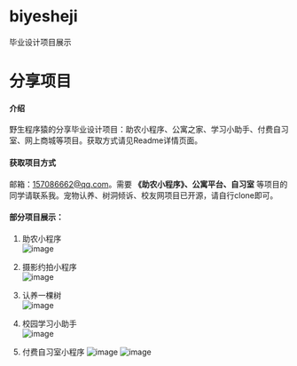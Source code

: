 # biyesheji
毕业设计项目展示

# 分享项目

#### 介绍
野生程序猿的分享毕业设计项目：助农小程序、公寓之家、学习小助手、付费自习室、网上商城等项目。获取方式请见Readme详情页面。

#### 获取项目方式
邮箱：157086662@qq.com。需要 **《助农小程序》、公寓平台、自习室** 等项目的同学请联系我。宠物认养、树洞倾诉、校友网项目已开源，请自行clone即可。

#### 部分项目展示：
1. 助农小程序  
![image](zsnc.jpg)

2. 摄影约拍小程序  
![image](syyp.jpg)

3. 认养一棵树  
![image](ryyks.jpg)

4. 校园学习小助手  
![image](xxzs.jpg)

5. 付费自习室小程序
![image](ffzxs.jpg)
![image](ffzxs2.png)

